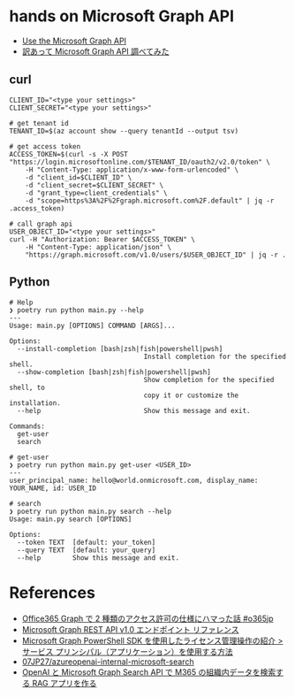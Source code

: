 # hands on Microsoft Graph API

- [Use the Microsoft Graph API](https://learn.microsoft.com/en-us/graph/use-the-api)
- [訳あって Microsoft Graph API 調べてみた](https://qiita.com/massie_g/items/fe7540161aa4a5f86bf5)

## curl

```shell
CLIENT_ID="<type your settings>"
CLIENT_SECRET="<type your settings>"

# get tenant id
TENANT_ID=$(az account show --query tenantId --output tsv)

# get access token
ACCESS_TOKEN=$(curl -s -X POST "https://login.microsoftonline.com/$TENANT_ID/oauth2/v2.0/token" \
    -H "Content-Type: application/x-www-form-urlencoded" \
    -d "client_id=$CLIENT_ID" \
    -d "client_secret=$CLIENT_SECRET" \
    -d "grant_type=client_credentials" \
    -d "scope=https%3A%2F%2Fgraph.microsoft.com%2F.default" | jq -r .access_token)

# call graph api
USER_OBJECT_ID="<type your settings>"
curl -H "Authorization: Bearer $ACCESS_TOKEN" \
    -H "Content-Type: application/json" \
    "https://graph.microsoft.com/v1.0/users/$USER_OBJECT_ID" | jq -r .
```

## Python

```shell
# Help
❯ poetry run python main.py --help
---
Usage: main.py [OPTIONS] COMMAND [ARGS]...

Options:
  --install-completion [bash|zsh|fish|powershell|pwsh]
                                  Install completion for the specified shell.
  --show-completion [bash|zsh|fish|powershell|pwsh]
                                  Show completion for the specified shell, to
                                  copy it or customize the installation.
  --help                          Show this message and exit.

Commands:
  get-user
  search

# get-user
❯ poetry run python main.py get-user <USER_ID>
---
user_principal_name: hello@world.onmicrosoft.com, display_name: YOUR_NAME, id: USER_ID

# search
❯ poetry run python main.py search --help
Usage: main.py search [OPTIONS]

Options:
  --token TEXT  [default: your_token]
  --query TEXT  [default: your_query]
  --help        Show this message and exit.
```

# References

- [Office365 Graph で 2 種類のアクセス許可の仕様にハマった話 #o365jp](https://speakerdeck.com/sugimomoto/office365-graph-de2zhong-lei-falseakusesuxu-ke-falseshi-yang-nihamatutahua-number-o365jp)
- [Microsoft Graph REST API v1.0 エンドポイント リファレンス](https://learn.microsoft.com/ja-jp/graph/api/overview?view=graph-rest-1.0)
- [Microsoft Graph PowerShell SDK を使用したライセンス管理操作の紹介 > サービス プリンシパル（アプリケーション）を使用する方法](https://jpazureid.github.io/blog/azure-active-directory/operating-license-with-microsoft-graph/#idx2-2)
- [07JP27/azureopenai-internal-microsoft-search](https://github.com/07JP27/azureopenai-internal-microsoft-search/blob/main/src/backend/core/graphclientbuilder.py)
- [OpenAI と Microsoft Graph Search API で M365 の組織内データを検索する RAG アプリを作る](https://zenn.dev/microsoft/articles/azure-openai-graph-rag-pattern)

